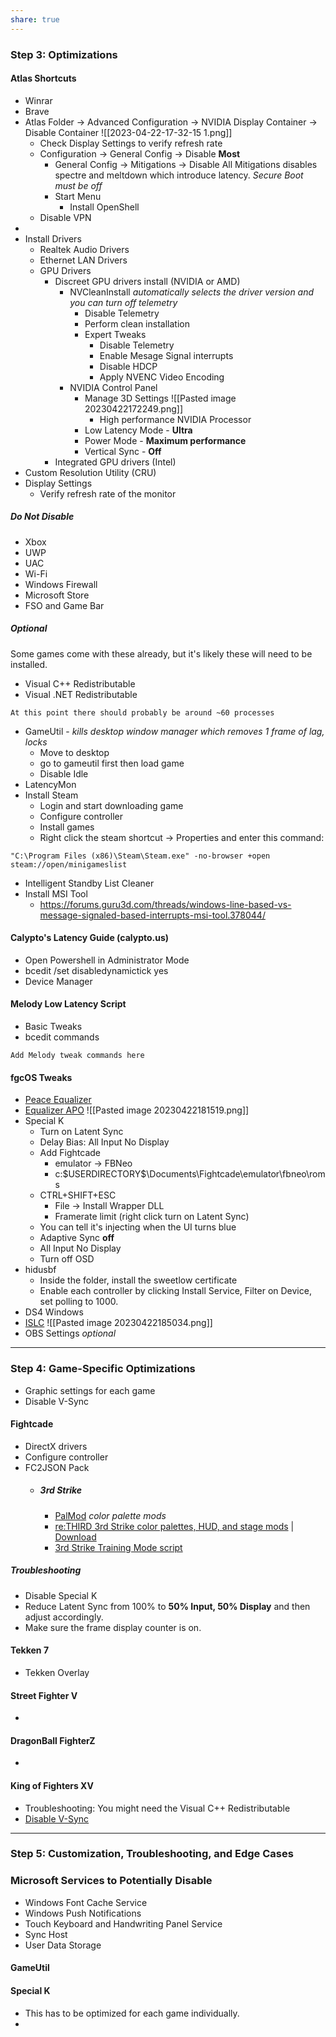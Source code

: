 ```yaml
---
share: true
---
```

### Step 3: Optimizations
#### Atlas Shortcuts
- Winrar 
- Brave
- Atlas Folder -> Advanced Configuration -> NVIDIA Display Container -> Disable Container 
  ![[2023-04-22-17-32-15 1.png]]
  	- Check Display Settings to verify refresh rate 
	- Configuration -> General Config -> Disable **Most**
		- General Config -> Mitigations -> Disable All Mitigations disables spectre and meltdown which introduce latency.  *Secure Boot must be off* 
		- Start Menu 
			- Install OpenShell 
	- Disable VPN  
- 
- Install Drivers 
	- Realtek Audio Drivers 
	- Ethernet LAN Drivers 
	- GPU Drivers 
		- Discreet GPU drivers install (NVIDIA or AMD)
			- NVCleanInstall  *automatically selects the driver version and you can turn off telemetry*
				- Disable Telemetry 
				- Perform clean installation 
				- Expert Tweaks 
					- Disable Telemetry 
					- Enable Mesage Signal  interrupts 
					- Disable HDCP 
					- Apply NVENC Video Encoding 
			- NVIDIA Control Panel 
				- Manage 3D Settings ![[Pasted image 20230422172249.png]]
					- High performance NVIDIA Processor 
				- Low Latency Mode - **Ultra** 
				- Power Mode - **Maximum performance** 
				- Vertical Sync - **Off**
		- Integrated GPU drivers (Intel)
- Custom Resolution Utility (CRU)
- Display Settings
	- Verify refresh rate of the monitor 

##### Do Not Disable
- Xbox 
- UWP 
- UAC 
- Wi-Fi
- Windows Firewall
- Microsoft Store 
- FSO and Game Bar 

##### Optional
Some games come with these already, but it's likely these will need to be installed.
- Visual C++ Redistributable
- Visual .NET Redistributable 


```ad-tip
At this point there should probably be around ~60 processes 
```

- GameUtil - *kills desktop window manager which removes 1 frame of lag, locks*  
	- Move to desktop
	- go to gameutil first then load game
	- Disable Idle
- LatencyMon
- Install Steam
	- Login and start downloading game 
	- Configure controller 
	- Install games 
	- Right click the steam shortcut -> Properties and enter this command:

```
"C:\Program Files (x86)\Steam\Steam.exe" -no-browser +open steam://open/minigameslist
```

- Intelligent Standby List Cleaner 
- Install MSI Tool 
	- https://forums.guru3d.com/threads/windows-line-based-vs-message-signaled-based-interrupts-msi-tool.378044/


#### Calypto's Latency Guide (calypto.us)
- Open Powershell in Administrator Mode 
- bcedit /set disabledynamictick yes 
- Device Manager 

#### Melody Low Latency Script 
- Basic Tweaks 
- bcedit commands

```ad-note
Add Melody tweak commands here 
```

#### fgcOS Tweaks 

- [Peace Equalizer](https://sourceforge.net/projects/peace-equalizer-apo-extension/) 
- [Equalizer APO](https://sourceforge.net/projects/equalizerapo/)
	![[Pasted image 20230422181519.png]]
- Special K 
	- Turn on Latent Sync 
	- Delay Bias: All Input No Display
	- Add Fightcade 
		- emulator -> FBNeo
		- c:\$USERDIRECTORY$\Documents\Fightcade\emulator\fbneo\roms
	- CTRL+SHIFT+ESC 
		- File -> Install Wrapper DLL 
		- Framerate limit (right click turn on Latent Sync)
	- You can tell it's injecting when the UI turns blue 
	- Adaptive Sync **off** 
	- All Input No Display 
	- Turn off OSD 
- hidusbf
	- Inside the folder, install the sweetlow certificate 
	- Enable each controller by clicking Install Service, Filter on Device, set polling to 1000.
- DS4 Windows 
- [ISLC](https://www.wagnardsoft.com/forums/viewtopic.php?t=1256)
	![[Pasted image 20230422185034.png]]
- OBS Settings *optional*


---

### Step 4: Game-Specific Optimizations 
- Graphic settings for each game 
- Disable V-Sync 

#### Fightcade
- DirectX drivers 
- Configure controller
- FC2JSON Pack 
	- ##### 3rd Strike 
		- [PalMod](https://zachd.com/palmod/releases/) *color palette mods* 
		- [re:THIRD 3rd Strike color palettes, HUD, and stage mods](https://www.youtube.com/watch?v=4THUKhm3CnE) | [Download](https://mega.nz/file/xV9RzSAb#k8VztZl8WxI-hYQdz45LcToSj4W_4tQV42-y18lvlz4)
		- [3rd Strike Training Mode script](https://github.com/Grouflon/3rd_training_lua) 

##### Troubleshooting
- Disable Special K 
- Reduce Latent Sync from 100% to **50% Input, 50% Display** and then adjust accordingly.
- Make sure the frame display counter is on. 

#### Tekken 7
- Tekken Overlay  
#### Street Fighter V 
- 

#### DragonBall FighterZ
- 

#### King of Fighters XV
- Troubleshooting: You might need the Visual C++ Redistributable 
- [Disable V-Sync](https://whatifgaming.com/how-to-enable-the-king-of-fighters-xv-vsync-option-on-pc/) 


---
### Step 5: Customization, Troubleshooting, and Edge Cases 

### Microsoft Services to Potentially Disable 
- Windows Font Cache Service 
- Windows Push Notifications 
- Touch Keyboard and Handwriting Panel Service 
- Sync Host 
- User Data Storage 

#### GameUtil 

#### Special K
- This has to be optimized for each game individually. 
- 

